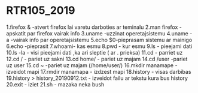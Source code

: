 # RTR105_2019
1.firefox & -atvert firefox lai varetu darboties ar teminalu
2.man firefox - apskatit par firefox vairak info
3.uname -uzzinat operetajsistemu
4.uname - a -vairak info par operetajsistemu
5.echo $0-pieprasam sistemu ar mainigo 
6.echo -pieprasit
7.whoami- kas esmu
8.pwd - kur esmu
9.ls - pieejami dati 
10.ls -la  - visi pieejami dati ,ka ari sleptie ( ar . prieksa)
11.cd - parriet uz
12.cd / - pariet uz sakni
13.cd home/ - pariet uz majam
14.cd /user -pariet uz user
15.cd ~ -pariet uz majam (/home/user/)
16.mkdir manamape - izveidot mapi
17.rmdir manamapa - izdzest mapi
18.history - visas darbibas 
19.history > history_20190912.txt - izveidot failu ar tekstu kura bus history
20.exit - iziet 
21.sh - mazaka neka bush
